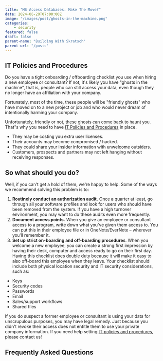 ```yaml
---
title: "MS Access Databases: Make The Move?"
date: 2024-06-20T07:00:00Z
image: "/images/post/ghosts-in-the-machine.png"
categories:
    - security
featured: false
draft: false
parent-name: "Building With Skratsch"
parent-url: "/posts"
---
```


## IT Policies and Procedures

Do you have a tight onboarding / offboarding checklist you use when hiring a new employee or consultant? If not, it's likely you have "ghosts in the machine", that is,  people who can still access your data, even though they no longer have an affiliation with your company.

Fortunately, most of the time, these people will be "friendly ghosts" who have moved on to a new project or job and who would never dream of intentionally harming your company.

Unfortunately, friendly or not, these ghosts can come back to haunt you. That"s why you need to have [IT Policies and Procedures](/consulting/it-policies-procedures) in place.

- They may be costing you extra user licenses.
- Their accounts may become compromised / hacked.
- They could share your insider information with unwelcome outsiders.
- Customers, prospects and partners may not left hanging without receiving responses.

## So what should you do?

Well, if you can't get a hold of them, we're happy to help. Some of the ways we recommend solving this problem is to:

1. **Routinely conduct an authorization audit.** Once a quarter at least, go through all your software profiles and look for users who should have been removed from the system. If you have a high turnover environment, you may want to do these audits even more frequently.
1. **Document access points.** When you give an employee or consultant access to a program, write down what you've given them access to. You can put this in their employee file or in OneNote/EverNote – wherever you'll remember it.
1. **Set up strict on-boarding and off-boarding procedures**. When you welcome a new employee, you can create a strong first impression by having their desk, computer and access ready to go on their first day. Having this checklist does double duty because it will make it easy to also off-board this employee when they leave. Your checklist should include both physical location security and IT security considerations, such as:

- Keys
- Security codes
- Passwords
- Email
- Sales/support workflows
- Shared files

If you do suspect a former employee or consultant is using your data for unscrupulous purposes, you may have legal remedy. Just because you didn't revoke their access does not entitle them to use your private company information. If you need help setting [IT policies and procedures](/consulting/it-policies-procedures), please contact us!


## Frequently Asked Questions

